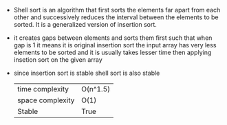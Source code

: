 - Shell sort is an algorithm that first sorts the elements far apart from each other and successively reduces the interval between the elements to be sorted. It is a generalized version of insertion sort.

- it creates gaps between elements and sorts them first such that when gap is 1 it means it is original insertion sort the input array has very less elements to be sorted and it is usually takes lesser time then applying insetion sort on the given array

- since insertion sort is stable shell sort is also stable

  |                  |          |
  | ---------------- | -------- |
  | time complexity  | O(n^1.5) |
  | space complexity | O(1)     |
  | Stable           | True     |
